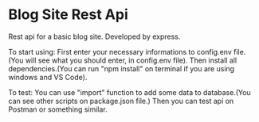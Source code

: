 # Blog Site Rest Api
Rest api for a basic blog site. Developed by express.

To start using: First enter your necessary informations to config.env file. (You will see what you should enter, in config.env file). Then install all dependencies.(You can run "npm install" on terminal if you are using windows and VS Code).

To test: You can use "import" function to add some data to database.(You can see other scripts on package.json file.) Then you can test api on  Postman or something similar.
